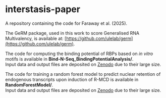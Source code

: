 # interstasis-paper
A repository containing the code for Faraway et al. (2025).

The GeRM package, used in this work to score Generalised RNA Multivalency, is available at: [https://github.com/ulelab/germ](https://github.com/ulelab/germ).

The code for computing the binding potential of RBPs based on *in vitro* motifs is available in **Bind-N-Seq_BindingPotentialAnalysis/**.  
Input data and output files are deposited on [Zenodo](https://doi.org/10.5281/zenodo.15682421) due to their large size.

The code for training a random forest model to predict nuclear retention of endogenous transcripts upon induction of R-MCD is available in **RandomForestModel/**.  
Input data and output files are deposited on [Zenodo](https://doi.org/10.5281/zenodo.15682421) due to their large size.

